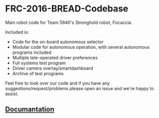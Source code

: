# FRC-2016-BREAD-Codebase
Main robot code for Team 5940's Stronghold robot, Focaccia. 

Included is:
 - Code for the on-board autonomous selector
 - Modular code for autonomous operation, with several autonomous programs included
 - Multiple tele-operated driver preferences
 - Full systems test program
 - Driver camera overlay/smartdashboard
 - Archive of test programs

Feel free to look over our code and if you have any suggestions/request/problems please open an issue and we're happy to assist.

## [Documantation](http://bread5940.github.io/FRC-2016-BREAD-Codebase/FRC-2016-BREAD-Codebase/doc/)

